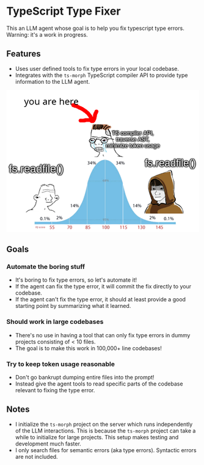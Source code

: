 # TypeScript Type Fixer

This an LLM agent whose goal is to help you fix typescript type errors. Warning: it's a work in progress.

## Features

- Uses user defined tools to fix type errors in your local codebase.
- Integrates with the `ts-morph` TypeScript compiler API to provide type information to the LLM agent.

![meme](https://raw.githubusercontent.com/bjsi/ts-type-fixer/main/img/meme.png)

## Goals

### Automate the boring stuff

- It's boring to fix type errors, so let's automate it!
- If the agent can fix the type error, it will commit the fix directly to your codebase.
- If the agent can't fix the type error, it should at least provide a good starting point by summarizing what it learned.

### Should work in large codebases

- There's no use in having a tool that can only fix type errors in dummy projects consisting of < 10 files.
- The goal is to make this work in 100,000+ line codebases!

### Try to keep token usage reasonable

- Don't go bankrupt dumping entire files into the prompt!
- Instead give the agent tools to read specific parts of the codebase relevant to fixing the type error.

## Notes

- I initialize the `ts-morph` project on the server which runs independently of the LLM interactions. This is because the `ts-morph` project can take a while to initialize for large projects. This setup makes testing and development much faster.
- I only search files for semantic errors (aka type errors). Syntactic errors are not included.

